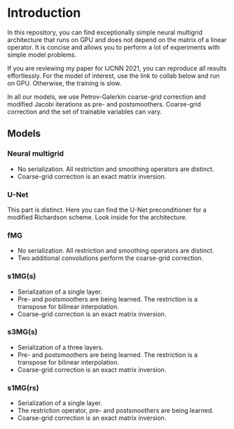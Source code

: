 # Introduction
In this repository, you can find exceptionally simple neural multigrid architecture that runs on GPU and does not depend on the matrix of a linear operator. It is concise and allows you to perform a lot of experiments with simple model problems.

If you are reviewing my paper for IJCNN 2021, you can reproduce all results effortlessly. For the model of interest, use the link to collab below and run on GPU. Otherwise, the training is slow.

In all our models, we use Petrov-Galerkin coarse-grid correction and modified Jacobi iterations as pre- and postsmoothers. Coarse-grid correction and the set of trainable variables can vary.


## Models

### Neural multigrid

+ No serialization. All restriction and smoothing operators are distinct.
+ Coarse-grid correction is an exact matrix inversion.

### U-Net

This part is distinct. Here you can find the U-Net preconditioner for a modified Richardson scheme. Look inside for the architecture.

### fMG

+ No serialization. All restriction and smoothing operators are distinct.
+ Two additional convolutions perform the coarse-grid correction.

### s1MG(s)

+ Serialization of a single layer.
+ Pre- and postsmoothers are being learned. The restriction is a transpose for bilinear interpolation.
+ Coarse-grid correction is an exact matrix inversion.

### s3MG(s)

+ Serialization of a three layers.
+ Pre- and postsmoothers are being learned. The restriction is a transpose for bilinear interpolation.
+ Coarse-grid correction is an exact matrix inversion.

### s1MG(rs)

+ Serialization of a single layer.
+ The restriction operator, pre- and postsmoothers are being learned.
+ Coarse-grid correction is an exact matrix inversion.
